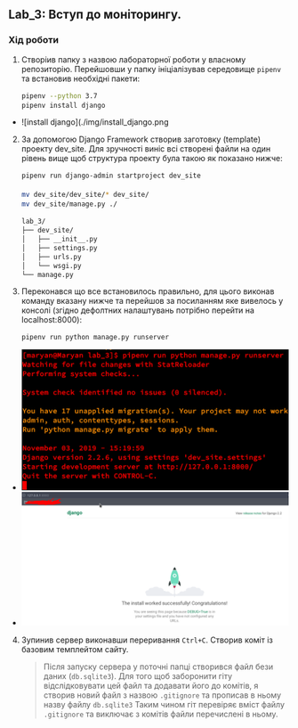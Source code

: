 ## Lab_3: Вступ до моніторингу.

### Хід роботи
1. Створіив папку з назвою лабораторної роботи у власному репозиторію. Перейшовши у папку ініціалізував середовище `pipenv` та встановив необхідні пакети:
    ```bash
    pipenv --python 3.7
    pipenv install django
    ```
  - ![install django](./img/install_django.png
  
2. За допомогою Django Framework створив заготовку (template)  проекту dev_site.  Для зручності виніс всі створені файли на один рівень вище щоб структура проекту була такою як показано нижче: 
    ```bash
    pipenv run django-admin startproject dev_site
    
    mv dev_site/dev_site/* dev_site/
    mv dev_site/manage.py ./
    ```
    ```text
    lab_3/
    ├── dev_site/
    │   ├── __init__.py
    │   ├── settings.py
    │   ├── urls.py
    │   └── wsgi.py
    └── manage.py
    ```
3. Переконався що все встановилось правильно, для цього  виконав команду вказану нижче та перейшов за посиланням яке вивелось у консолі (згідно дефолтних налаштувань потрібно перейти на localhost:8000):
    ```bash
    pipenv run python manage.py runserver
    ```
  - ![django test console](./img/django_test_console.png)
  - ![django test console](./img/django_test_browser.png)
  
4. Зупинив сервер виконавши переривання `Ctrl+C`. Створив коміт із базовим темплейтом сайту. 
    > Після запуску сервера у поточні папці створився файл бези даних (`db.sqlite3`).
    > Для того щоб заборонити гіту відслідковувати цей файл та додавати його до комітів, я створив новий файл з назвою `.gitignore` та прописав в ньому назву файлу `db.sqlite3`
    > Таким чином гіт перевіряє вміст файлу `.gitignore` та виключає з комітів файли перечислені в ньому.
